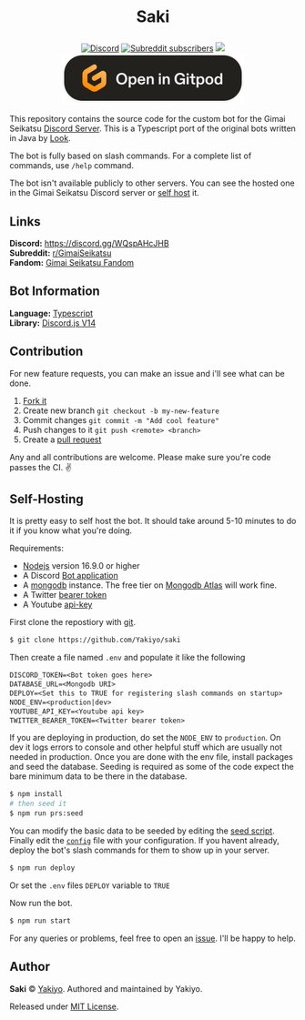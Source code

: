 # <p align="center">Saki</p>

<div align="center"><a href="https://discord.gg/WQspAHcJHB"><img alt="Discord" src="https://img.shields.io/discord/803177741943439360?color=blue&label=Discord&logo=discord&logoColor=white&style=plastic"></a> <a href="https://www.reddit.com/r/GimaiSeikatsu/"><img alt="Subreddit subscribers" src="https://img.shields.io/reddit/subreddit-subscribers/GimaiSeikatsu?color=orange&label=r%2FGimaiSeikatsu&logo=reddit&logoColor=orange&style=plastic"></a> <a href="./.github/workflows/ci.yml"><img src="https://github.com/Yakiyo/saki/actions/workflows/ci.yml/badge.svg"></a></div>
<div align="center">
<a href="https://gitpod.io/from-referrer/"><img src="https://raw.githubusercontent.com/Yakiyo/Yume-Bot/master/src/assets/logos/gitpod.svg" alt="Open on gitpod https://gitpod.io/from-referrer/"></a>
</div>

This repository contains the source code for the custom bot for the Gimai Seikatsu [Discord Server](https://discord.gg/WQspAHcJHB). This is a Typescript port of the original bots written in Java by [Look](https://github.com/Muril-o).

The bot is fully based on slash commands. For a complete list of commands, use `/help` command.

The bot isn't available publicly to other servers. You can see the hosted one in the Gimai Seikatsu Discord server or [self host](#self-hosting) it.

## Links
**Discord:** https://discord.gg/WQspAHcJHB \
**Subreddit:** [r/GimaiSeikatsu](https://reddit.com/r/GimaiSeikatsu) \
**Fandom:** [Gimai Seikatsu Fandom](https://gimai-seikatsu.fandom.com/wiki/Gimai_Seikatsu_Wiki)

## Bot Information
**Language:** [Typescript](https://www.typescriptlang.org/) \
**Library:** [Discord.js V14](https://discord.js.org)

## Contribution 

For new feature requests, you can make an issue and i'll see what can be done.

1) [Fork it](https://github.com/Yakiyo/saki/fork)
2) Create new branch `git checkout -b my-new-feature`
3) Commit changes `git commit -m "Add cool feature"`
3) Push changes to it `git push <remote> <branch>`
4) Create a [pull request](https://docs.github.com/en/pull-requests/collaborating-with-pull-requests/proposing-changes-to-your-work-with-pull-requests/about-pull-requests)

Any and all contributions are welcome. Please make sure you're code passes the CI. ✌

## Self-Hosting
It is pretty easy to self host the bot. It should take around 5-10 minutes to do it if you know what you're doing.

Requirements:

- [Nodejs](https://nodejs.org) version 16.9.0 or higher
- A Discord [Bot application](https://discordjs.guide/preparations/setting-up-a-bot-application.html)
- A [mongodb](https://www.mongodb.com/) instance. The free tier on [Mongodb Atlas](https://www.mongodb.com/atlas) will work fine.
- A Twitter [bearer token](https://developer.twitter.com/en/docs/authentication/oauth-2-0/bearer-tokens)
- A Youtube [api-key](https://developers.google.com/youtube/registering_an_application)

First clone the repostiory with [git](https://git-scm.com/).
```bash
$ git clone https://github.com/Yakiyo/saki
```
Then create a file named `.env` and populate it like the following
```env
DISCORD_TOKEN=<Bot token goes here>
DATABASE_URL=<Mongodb URI>
DEPLOY=<Set this to TRUE for registering slash commands on startup>
NODE_ENV=<production|dev>
YOUTUBE_API_KEY=<Youtube api key>
TWITTER_BEARER_TOKEN=<Twitter bearer token>
```
If you are deploying in production, do set the `NODE_ENV` to `production`. On dev it logs errors to console and other helpful stuff which are usually not needed in production. Once you are done with the env file, install packages and seed the database. Seeding is required as some of the code expect the bare minimum data to be there in the database.
```bash
$ npm install
# then seed it
$ npm run prs:seed
```
You can modify the basic data to be seeded by editing the [seed script](./scripts/seed.ts).
Finally edit the [`config`](./config.json) file with your configuration. 
If you havent already, deploy the bot's slash commands for them to show up in your server.
```bash
$ npm run deploy
```
Or set the `.env` files `DEPLOY` variable to `TRUE`

Now run the bot.
```bash
$ npm run start
```
For any queries or problems, feel free to open an [issue](https://github.com/Yakiyo/saki/issues/new/choose). I'll be happy to help.
## Author
**Saki** © [Yakiyo](https://github.com/Yakiyo). Authored and maintained by Yakiyo.

Released under [MIT License](https://opensource.org/licenses/MIT).